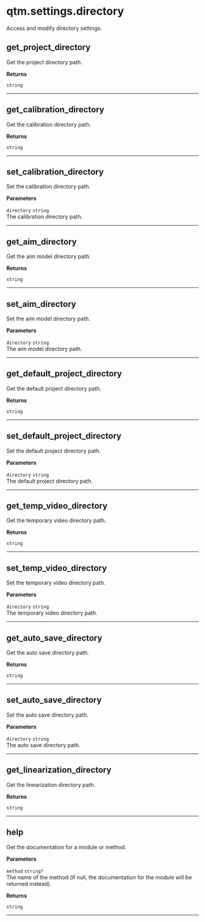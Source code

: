 # qtm.settings.directory

Access and modify directory settings.

## get_project_directory

Get the project directory path.

**Returns**

`string` 


---
## get_calibration_directory

Get the calibration directory path.

**Returns**

`string` 


---
## set_calibration_directory

Set the calibration directory path.

**Parameters**

`directory` `string`<br/>
The calibration directory path.




---
## get_aim_directory

Get the aim model directory path.

**Returns**

`string` 


---
## set_aim_directory

Set the aim model directory path.

**Parameters**

`directory` `string`<br/>
The aim model directory path.




---
## get_default_project_directory

Get the default project directory path.

**Returns**

`string` 


---
## set_default_project_directory

Set the default project directory path.

**Parameters**

`directory` `string`<br/>
The default project directory path.




---
## get_temp_video_directory

Get the temporary video directory path.

**Returns**

`string` 


---
## set_temp_video_directory

Set the temporary video directory path.

**Parameters**

`directory` `string`<br/>
The temporary video directory path.




---
## get_auto_save_directory

Get the auto save directory path.

**Returns**

`string` 


---
## set_auto_save_directory

Set the auto save directory path.

**Parameters**

`directory` `string`<br/>
The auto save directory path.




---
## get_linearization_directory

Get the linearization directory path.

**Returns**

`string` 


---
## help

Get the documentation for a module or method.

**Parameters**

`method` `string?`<br/>
The name of the method (if null, the documentation for the module will be returned instead).


**Returns**

`string` 


---
